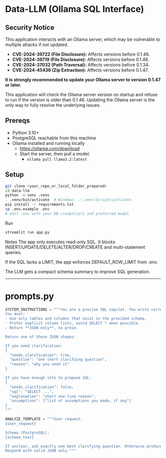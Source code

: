# Data-LLM (Ollama SQL Interface)

## Security Notice
This application interacts with an Ollama server, which may be vulnerable to multiple attacks if not updated.
- **CVE-2024-39722 (File Disclosure):** Affects versions before 0.1.46.
- **CVE-2024-39719 (File Disclosure):** Affects versions before 0.1.46.
- **CVE-2024-37032 (Path Traversal):** Affects versions before 0.1.34.
- **CVE-2024-45436 (Zip Extraction):** Affects versions before 0.1.47.

**It is strongly recommended to update your Ollama server to version 0.1.47 or later.**

This application will check the Ollama server version on startup and refuse to run if the version is older than 0.1.46. Updating the Ollama server is the only way to fully resolve the underlying issues.

## Prereqs
- Python 3.10+
- PostgreSQL reachable from this machine
- Ollama installed and running locally
  - https://ollama.com/download
  - Start the server, then pull a model:
    - `ollama pull llama3.2:latest`

## Setup
```bash
git clone <your_repo_or_local_folder_prepared>
cd data-llm
python -m venv .venv
. .venv/bin/activate  # Windows: .\.venv\Scripts\activate
pip install -r requirements.txt
cp .env.example .env
# edit .env with your DB credentials and preferred model
```
Run
```bash
streamlit run app.py
```

Notes
The app only executes read-only SQL. It blocks INSERT/UPDATE/DELETE/ALTER/DROP/CREATE and multi-statement queries.

If the SQL lacks a LIMIT, the app enforces DEFAULT_ROW_LIMIT from .env.

The LLM gets a compact schema summary to improve SQL generation.


---

# prompts.py
```python
SYSTEM_INSTRUCTIONS = """You are a precise SQL copilot. You write correct, minimal SQL for PostgreSQL only.
You must:
- Use only tables and columns that exist in the provided schema.
- Prefer explicit column lists, avoid SELECT * when possible.
- Return **JSON only**, no prose.

Return one of these JSON shapes:

If you need clarification:
{
  "needs_clarification": true,
  "question": "one short clarifying question",
  "reason": "why you need it"
}

If you have enough info to propose SQL:
{
  "needs_clarification": false,
  "sql": "SELECT ...",
  "explanation": "short one-line reason",
  "assumptions": ["list of assumptions you made, if any"]
}
"""

ANALYZE_TEMPLATE = """User request:
{user_request}

Schema (PostgreSQL):
{schema_text}

If unclear, ask exactly one best clarifying question. Otherwise produce SQL.
Respond with valid JSON only."""
